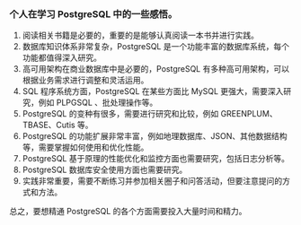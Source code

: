 ### 个人在学习 PostgreSQL 中的一些感悟。

1. 阅读相关书籍是必要的，重要的是能够认真阅读一本书并进行实践。
2. 数据库知识体系非常复杂，PostgreSQL 是一个功能丰富的数据库系统，每个功能都值得深入研究。
3. 高可用架构在商业数据库中是必要的，PostgreSQL 有多种高可用架构，可以根据业务需求进行调整和灵活运用。
4. SQL 程序系统方面，PostgreSQL 在某些方面比 MySQL 更强大，需要深入研究，例如 PLPGSQL 、批处理操作等。
5. PostgreSQL 的变种有很多，需要进行研究和比较，例如 GREENPLUM、TBASE、Cutis 等。
6. PostgreSQL 的功能扩展非常丰富，例如地理数据库、JSON、其他数据结构等，需要掌握如何使用和优化性能。
7. PostgreSQL 基于原理的性能优化和监控方面也需要研究，包括日志分析等。
8. PostgreSQL 数据库安全使用方面也需要研究。
9. 实践非常重要，需要不断练习并参加相关圈子和问答活动，但要注意提问的方式和方法。

总之，要想精通 PostgreSQL 的各个方面需要投入大量时间和精力。